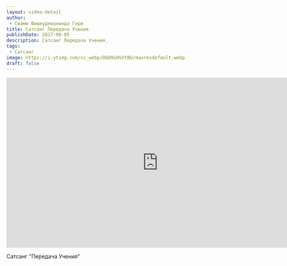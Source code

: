 ```yaml
---
layout: video-detail
author:
 - Свами Вишнудевананда Гири
title: Сатсанг Передача Учения
publishDate: 2017-08-05
description: Сатсанг Передача Учения. 
tags: 
 - Сатсанг
image: https://i.ytimg.com/vi_webp/DQd9sHSVtBU/maxresdefault.webp
draft: false
---
```


<iframe width="790" height="444" src="https://www.youtube.com/embed/DQd9sHSVtBU" frameborder="0" allowfullscreen=""></iframe> 

  Сатсанг "Передача Учения"

  

 